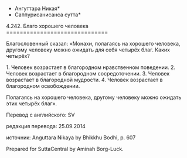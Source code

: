 * Ангуттара Никая*
* Саппурисанисанса сутта*

4\.242\. Благо хорошего человека
\=\=\=\=\=\=\=\=\=\=\=\=\=\=\=\=\=\=\=\=\=\=\=\=\=\=\=\=\=\=

Благословенный сказал: «Монахи, полагаясь на хорошего человека, другому человеку можно ожидать для себя четырёх благ\. Каких четырёх?

1\. Человек возрастает в благородном нравственном поведении\.
2\. Человек возрастает в благородном сосредоточении\.
3\. Человек возрастает в благородной мудрости\.
4\. Человек возрастает в благородном освобождении\.

Полагаясь на хорошего человека, другому человеку можно ожидать этих четырёх благ»\.

Перевод с английского: SV

редакция перевода: 25\.09\.2014

источник: Anguttara Nikaya by Bhikkhu Bodhi, p\. 607

Prepared for SuttaCentral by Aminah Borg\-Luck\.